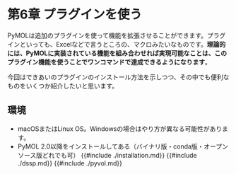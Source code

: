 # 第6章 プラグインを使う

PyMOLは追加のプラグインを使って機能を拡張させることができます。プラグインといっても、Excelなどで言うところの、マクロみたいなものです。**理論的には、PyMOLに実装されている機能を組み合わせれば実現可能なことは、このプラグイン機能を使うことでワンコマンドで達成できるようになります**。

今回はできあいのプラグインのインストール方法を示しつつ、その中でも便利なものをいくつか紹介したいと思います。
## 環境
* macOSまたはLinux OS。Windowsの場合はやり方が異なる可能性があります。
* PyMOL 2.0以降をインストールしてある（バイナリ版・conda版・オープンソース版どれでも可）
{{#include ./installation.md}}
{{#include ./dssp.md}}
{{#include ./pyvol.md}}